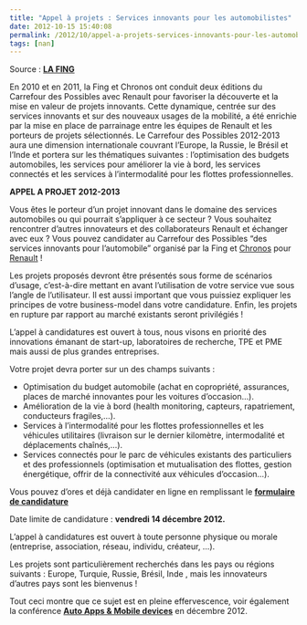 ```yaml
---
title: "Appel à projets : Services innovants pour les automobilistes"
date: 2012-10-15 15:40:08
permalink: /2012/10/appel-a-projets-services-innovants-pour-les-automobilistes.html
tags: [nan]
---
```


<p>Source : <a href="http://www.fing.org/?APPEL-A-PROJET-CARREFOUR-DES,930" target="_blank"><strong>LA FING</strong></a></p> <p>En 2010 et en 2011, la Fing et Chronos ont conduit deux éditions du Carrefour des Possibles avec Renault pour favoriser la découverte et la mise en valeur de projets innovants. Cette dynamique, centrée sur des services innovants et sur des nouveaux usages de la mobilité, a été enrichie par la mise en place de parrainage entre les équipes de Renault et les porteurs de projets sélectionnés. Le Carrefour des Possibles 2012-2013 aura une dimension internationale couvrant l’Europe, la Russie, le Brésil et l’Inde et portera sur les thématiques suivantes : l’optimisation des budgets automobiles, les services pour améliorer la vie à bord, les services connectés et les services à l’intermodalité pour les flottes professionnelles.</p> <strong>APPEL A PROJET 2012-2013</strong> <p>Vous êtes le porteur d’un projet innovant dans le domaine des services automobiles ou qui pourrait s’appliquer à ce secteur ? Vous souhaitez rencontrer d’autres innovateurs et des collaborateurs Renault et échanger avec eux ? Vous pouvez candidater au Carrefour des Possibles “des services innovants pour l’automobile” organisé par la Fing et <a href="http://www.groupechronos.org" rel="external" target="_blank">Chronos</a> pour <a href="http://www.renault.fr" rel="external" target="_blank">Renault</a> ! </p>  <!--more-->   <p>Les projets proposés devront être présentés sous forme de scénarios d’usage, c’est-à-dire mettant en avant l’utilisation de votre service vue sous l’angle de l’utilisateur. Il est aussi important que vous puissiez expliquer les principes de votre business-model dans votre candidature. Enfin, les projets en rupture par rapport au marché existants seront privilégiés !</p> <p>L’appel à candidatures est ouvert à tous, nous visons en priorité des innovations émanant de start-up, laboratoires de recherche, TPE et PME mais aussi de plus grandes entreprises.</p> <p>Votre projet devra porter sur un des champs suivants :</p> <ul> <li> Optimisation du budget automobile (achat en copropriété, assurances, places de marché innovantes pour les voitures d’occasion…).</li> <li> Amélioration de la vie à bord (health monitoring, capteurs, rapatriement, conducteurs fragiles,…).</li> <li> Services à l’intermodalité pour les flottes professionnelles et les véhicules utilitaires (livraison sur le dernier kilomètre, intermodalité et déplacements chaînés,…).</li> <li> Services connectés pour le parc de véhicules existants des particuliers et des professionnels (optimisation et mutualisation des flottes, gestion énergétique, offrir de la connectivité aux véhicules d’occasion…).</li> </ul> <p>Vous pouvez d’ores et déjà candidater en ligne en remplissant le <strong><a href="http://www.fing.org/?APPEL-A-PROJET-CARREFOUR-DES,930#ancre2" target="_blank">formulaire de candidature </a></strong></p> <p>Date limite de candidature : <strong>vendredi 14 décembre 2012.</strong></p> <p>L’appel à candidatures est ouvert à toute personne physique ou morale (entreprise, association, réseau, individu, créateur, …).</p> <p>Les projets sont particulièrement recherchés dans les pays ou régions suivants :  Europe, Turquie, Russie, Brésil, Inde , mais les innovateurs d’autres pays sont les bienvenus !</p> <p>Tout ceci montre que ce sujet est en pleine effervescence, voir également la conférence <a href="http://automotive-apps.we-conect.com/en/" target="_blank"><strong>Auto Apps & Mobile devices</strong></a> en décembre 2012.</p>
